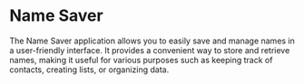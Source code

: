 # Name Saver

The Name Saver application allows you to easily save and manage names in a user-friendly interface. It provides a convenient way to store and retrieve names, making it useful for various purposes such as keeping track of contacts, creating lists, or organizing data.
